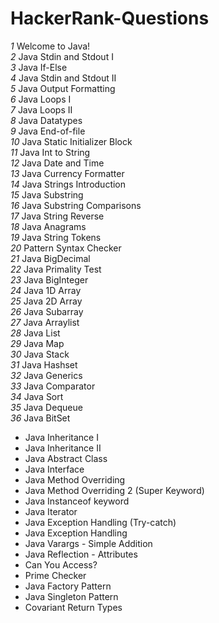 # HackerRank-Questions

_1_ Welcome to Java!
<br>
_2_ Java Stdin and Stdout I
<br>
_3_ Java If-Else
<br>
_4_ Java Stdin and Stdout II
<br>
_5_ Java Output Formatting
<br>
_6_ Java Loops I
<br>
_7_ Java Loops II
<br>
_8_ Java Datatypes
<br>
_9_ Java End-of-file
<br>
_10_ Java Static Initializer Block
<br>
_11_ Java Int to String
<br>
_12_ Java Date and Time
<br>
_13_ Java Currency Formatter
<br>
_14_ Java Strings Introduction
<br>
_15_ Java Substring
<br>
_16_ Java Substring Comparisons
<br>
_17_ Java String Reverse
<br>
_18_ Java Anagrams
<br>
_19_ Java String Tokens
<br>
_20_ Pattern Syntax Checker
<br>
_21_ Java BigDecimal
<br>
_22_ Java Primality Test
<br>
_23_ Java BigInteger
<br>
_24_ Java 1D Array
<br>
_25_ Java 2D Array
<br>
_26_ Java Subarray
<br>
_27_ Java Arraylist
<br>
_28_ Java List
<br>
_29_ Java Map
<br>
_30_ Java Stack
<br>
_31_ Java Hashset
<br>
_32_ Java Generics
<br>
_33_ Java Comparator
<br>
_34_ Java Sort
<br>
_35_ Java Dequeue
<br>
_36_ Java BitSet
<br>
- Java Inheritance I
- Java Inheritance II
- Java Abstract Class
- Java Interface
- Java Method Overriding
- Java Method Overriding 2 (Super Keyword)
- Java Instanceof keyword
- Java Iterator
- Java Exception Handling (Try-catch)
- Java Exception Handling
- Java Varargs - Simple Addition
- Java Reflection - Attributes
- Can You Access?
- Prime Checker
- Java Factory Pattern
- Java Singleton Pattern
- Covariant Return Types
